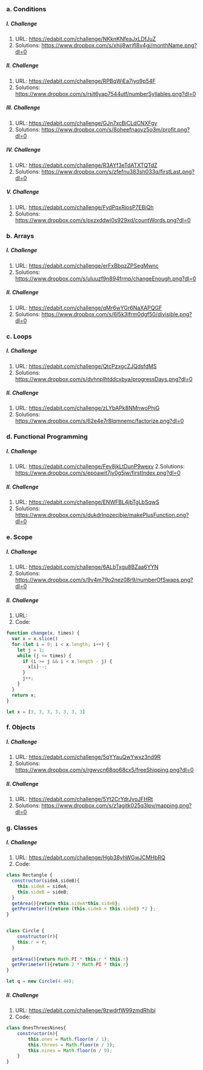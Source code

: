 ### a. Conditions
##### I. Challenge
1. URL: https://edabit.com/challenge/NKknKNfeaJxLDfJuZ
2. Solutions: https://www.dropbox.com/s/xhjj8wrjfl8v4gj/monthName.png?dl=0
##### II. Challenge 
1. URL: https://edabit.com/challenge/RPBqWjEa7iyo9p54F
2. Solutions: https://www.dropbox.com/s/rsit6yap7544utf/numberSyllables.png?dl=0
##### III. Challenge 
1. URL: https://edabit.com/challenge/GJn7xcBiCLdCNXFgy
2. Solutions: https://www.dropbox.com/s/8oheefnaovz5o3m/profit.png?dl=0
##### IV. Challenge 
1. URL: https://edabit.com/challenge/R3AYf3eTdATXTQTdZ
2. Solutions: https://www.dropbox.com/s/zfefnu383sh033q/firstLast.png?dl=0
##### V. Challenge 
1. URL: https://edabit.com/challenge/FydPqxRiosP7EBiQh
2. Solutions: https://www.dropbox.com/s/pxzxddwi0s929xd/countWords.png?dl=0
### b. Arrays
##### I. Challenge 
1. URL: https://edabit.com/challenge/erFxBbqzZPSegMwnc
2. Solutions: https://www.dropbox.com/s/uluuzf9n894frmp/changeEnough.png?dl=0
##### II. Challenge 
1. URL: https://edabit.com/challenge/qMr6wYGr6NaXAPQGF
2. Solutions: https://www.dropbox.com/s/6l5k3lfrm0dgf50/divisible.png?dl=0
### c. Loops
##### I. Challenge 
1. URL: https://edabit.com/challenge/QtcPzxgcZJQdsfdMS
2. Solutions: https://www.dropbox.com/s/dvhnplhtddcxbya/progressDays.png?dl=0
##### II. Challenge 
1. URL: https://edabit.com/challenge/zLYbAPk8NMnwoPhjG
2. Solutions: https://www.dropbox.com/s/62e4e7r8lqmnemc/factorize.png?dl=0
### d. Functional Programming
##### I. Challenge
1. URL: https://edabit.com/challenge/Fev8jkLtDunP9wexv
2.Solutions: https://www.dropbox.com/s/epoawit7jy0g5jw/firstIndex.png?dl=0
##### II. Challenge
1. URL: https://edabit.com/challenge/ENWFBL4jbTgLbSqwS
2. Solutions: https://www.dropbox.com/s/dukdrlnpzecjbje/makePlusFunction.png?dl=0
### e. Scope
##### I. Challenge
1. URL: https://edabit.com/challenge/6ALbTxgu8BZaa6YYN 
2. Solutions: https://www.dropbox.com/s/9v4m79o2nez08r9/numberOfSwaps.png?dl=0
##### II. Challenge
1. URL: 
2. Code:
```javascript
function change(x, times) {
  var x = x.slice()
  for (let i = 0; i < x.length; i++) {
    let j = 1;
    while (j <= times) {
      if (i >= j && i < x.length - j) {
        x[i]--;
      }
      j++;
    }
  }
  return x;
}

let x = [3, 3, 3, 3, 3, 3, 3]
```
### f. Objects
##### I. Challenge
1. URL: https://edabit.com/challenge/5qYYauQwYwxz3nd9R
2. Solutions: https://www.dropbox.com/s/rgwvcn68qo68cx5/freeShipping.png?dl=0
##### II. Challenge
1. URL: https://edabit.com/challenge/5Yt2CrYdrJvoJFHRt
2. Solutions: https://www.dropbox.com/s/z1agitk025q3lpv/mapping.png?dl=0
### g. Classes
##### I. Challenge
1. URL: https://edabit.com/challenge/Hgb38yhWGwJCMHbRQ
2. Code:
```javascript
class Rectangle {
  constructor(sideA,sideB){
    this.sideA = sideA;
    this.sideB = sideB;
  }
  getArea(){return this.sideA*this.sideB};
  getPerimeter(){return (this.sideA + this.sideB) *2 };
}


class Circle {
	constructor(r){
    this.r = r;
  }
  
  getArea(){return Math.PI * this.r * this.r}
  getPerimeter(){return 2 * Math.PI * this.r}
}

let q = new Circle(4.44);
```
##### II. Challenge
1. URL: https://edabit.com/challenge/9zwdrfW99zmdRhibi
2. Code:
```javascript
class OnesThreesNines{
	constructor(n){
		this.ones = Math.floor(n / 1);
		this.threes = Math.floor(n / 3);
		this.nines = Math.floor(n / 9);
	}
}
```
